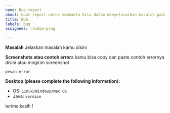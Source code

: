```yaml
---
name: Bug report
about: buat report untuk membantu kita dalam menyelesaikan masalah pada repository
title: BUG
labels: bug
assignees: random-prog

---
```


**Masalah**
Jelaskan masalah kamu disini

**Screenshots atau contoh error**a
kamu bisa copy dan paste contoh errornya disini atau mngirim screenshot
```
pesan error
```

**Desktop (please complete the following information):**
 - OS: ``Linux/Windows/Mac OS`` <!-- jenis OS yang digunakan dalam pembuatan Issues -->
 - Java: ``version``  <!-- jenis Java Compiler yang digunakan dalam pembuatan Issues -->


terima kasih !
